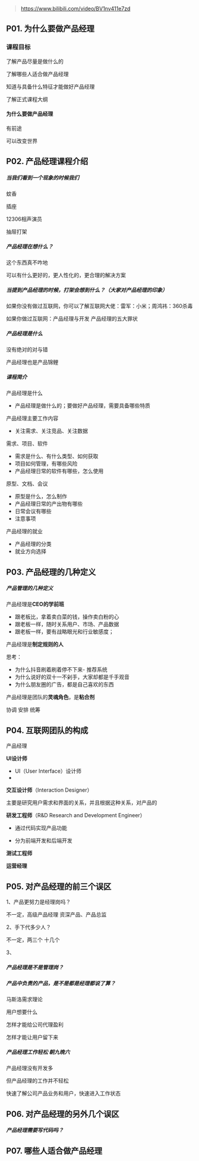 > https://www.bilibili.com/video/BV1nv411e7zd

## P01. 为什么要做产品经理

### 课程目标

了解产品尽量是做什么的

了解哪些人适合做产品经理

知道与具备什么特征才能做好产品经理

了解正式课程大纲



#### 为什么要做产品经理

有前途

可以改变世界

## P02. 产品经理课程介绍

##### 当我们看到一个现象的时候我们

蚊香

插座 

12306相声演员

抽屉打架



##### 产品经理在想什么？

这个东西真不咋地

可以有什么更好的，更人性化的，更合理的解决方案



##### 当提到产品经理的时候，打架会想到什么？（大家对产品经理的印象）

如果你没有做过互联网，你可以了解互联网大佬：雷军：小米；周鸿祎：360杀毒

如果你做过互联网：产品经理与开发  产品经理的五大罪状



##### 产品经理是什么

没有绝对的对与错

产品经理也是产品锦鲤



##### 课程简介

产品经理是什么

- 产品经理是做什么的；要做好产品经理，需要具备哪些特质

产品经理主要工作内容

- 关注需求、关注竞品、关注数据

需求、项目、软件

- 需求是什么、有什么类型、如何获取
- 项目如何管理，有哪些风险
- 产品经理日常的软件有哪些，怎么使用

原型、文档、会议

- 原型是什么，怎么制作
- 产品经理日常的产出物有哪些
- 日常会议有哪些
- 注意事项

产品经理的就业

- 产品经理的分类
- 就业方向选择

## P03. 产品经理的几种定义

##### 产品管理的几种定义

产品经理是**CEO的学前班**

- 跟老板比，拿着卖白菜的钱，操作卖白粉的心
- 跟老板一样，随时关系用户、市场、产品数据
- 跟老板一样，要有战略眼光和行业敏感度；

产品经理是**制定规则的人**

思考：

- 为什么抖音刷着刷着停不下来- 推荐系统
- 为什么说好的双十一不剁手，大家却都是千手观音
- 为什么朋友圈的广告，都是自己喜欢的东西

产品经理是团队的**灵魂角色**，是**粘合剂**

协调 安排 统筹



## P04. 互联网团队的构成

产品经理

**UI设计师**

- UI（User Interface）设计师
- 

**交互设计师**（Interaction Designer）

主要是研究用户需求和界面的关系，并且根据这种关系，对产品的

**研发工程师**（R&D Research and Development Engineer）

- 通过代码实现产品功能

- 分为前端开发和后端开发

**测试工程师**



**运营经理**



## P05. 对产品经理的前三个误区

1、产品更努力是经理岗吗？

不一定，高级产品经理 资深产品、产品总监

2、手下代多少人？

不一定，两三个  十几个

3、

##### 产品经理是不是管理岗？



##### 产品中负责的产品，是不是都是经理都说了算？

马斯洛需求理论

用户想要什么

怎样才能给公司代理盈利

怎样才能让用户留下来



##### 产品经理工作轻松 朝九晚六

产品经理没有开发多

但产品经理的工作并不轻松

快速了解公司产品业务和用户，快速进入工作状态



## P06. 对产品经理的另外几个误区

##### 产品经理需要写代码吗？







## P07. 哪些人适合做产品经理